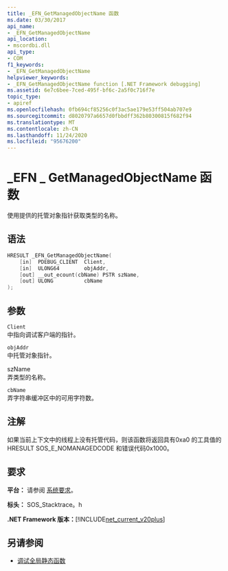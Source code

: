 ```yaml
---
title: _EFN_GetManagedObjectName 函数
ms.date: 03/30/2017
api_name:
- _EFN_GetManagedObjectName
api_location:
- mscordbi.dll
api_type:
- COM
f1_keywords:
- _EFN_GetManagedObjectName
helpviewer_keywords:
- _EFN_GetManagedObjectName function [.NET Framework debugging]
ms.assetid: 6e7c6bee-7ced-495f-bf6c-2a5f0c716f7e
topic_type:
- apiref
ms.openlocfilehash: 0fb694cf85256c0f3ac5ae179e53ff504ab707e9
ms.sourcegitcommit: d8020797a6657d0fbbdff362b80300815f682f94
ms.translationtype: MT
ms.contentlocale: zh-CN
ms.lasthandoff: 11/24/2020
ms.locfileid: "95676200"
---
```

# <a name="_efn_getmanagedobjectname-function"></a>\_EFN \_ GetManagedObjectName 函数

使用提供的托管对象指针获取类型的名称。  
  
## <a name="syntax"></a>语法  
  
```cpp  
HRESULT _EFN_GetManagedObjectName(  
    [in]  PDEBUG_CLIENT  Client,  
    [in]  ULONG64        objAddr,  
    [out] __out_ecount(cbName) PSTR szName,  
    [out] ULONG          cbName  
);  
```  
  
## <a name="parameters"></a>参数  

 `Client`  
 中指向调试客户端的指针。  
  
 `objAddr`  
 中托管对象指针。  
  
 szName  
 弄类型的名称。  
  
 `cbName`  
 弄字符串缓冲区中的可用字符数。  
  
## <a name="remarks"></a>注解  

 如果当前上下文中的线程上没有托管代码，则该函数将返回具有0xa0 的工具值的 HRESULT SOS_E_NOMANAGEDCODE 和错误代码0x1000。  
  
## <a name="requirements"></a>要求  

 **平台：** 请参阅 [系统要求](../../get-started/system-requirements.md)。  
  
 **标头：** SOS_Stacktrace。h  
  
 **.NET Framework 版本：**[!INCLUDE[net_current_v20plus](../../../../includes/net-current-v20plus-md.md)]  
  
## <a name="see-also"></a>另请参阅

- [调试全局静态函数](debugging-global-static-functions.md)
